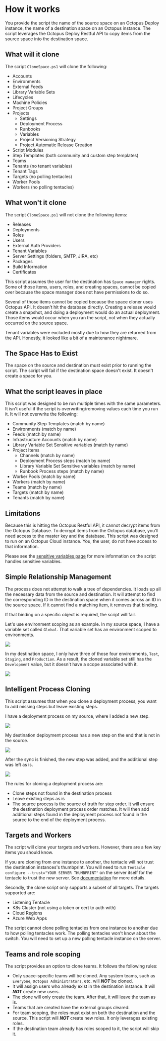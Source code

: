 # How it works
You provide the script the name of the source space on an Octopus Deploy instance, the name of a destination space on an Octopus instance.  The script leverages the Octopus Deploy Restful API to copy items from the source space into the destination space.

## What will it clone
The script `CloneSpace.ps1` will clone the following:

- Accounts
- Environments
- External Feeds
- Library Variable Sets
- Lifecycles
- Machine Policies
- Project Groups
- Projects
    - Settings
    - Deployment Process
    - Runbooks
    - Variables
    - Project Versioning Strategy 
    - Project Automatic Release Creation 
- Script Modules
- Step Templates (both community and custom step templates)
- Teams
- Tenants (no tenant variables)
- Tenant Tags
- Targets (no polling tentacles)
- Worker Pools
- Workers (no polling tentacles)

## What won't it clone
The script `CloneSpace.ps1` will not clone the following items:
- Releases
- Deployments
- Roles
- Users
- External Auth Providers
- Tenant Variables
- Server Settings (folders, SMTP, JIRA, etc)
- Packages
- Build Information
- Certificates

This script assumes the user for the destination has `Space manager` rights.  Some of those items, users, roles, and creating spaces, cannot be copied over because the space manager does not have permissions to do so.

Several of those items cannot be copied because the space cloner uses Octopus API.  It doesn't hit the database directly.  Creating a release would create a snapshot, and doing a deployment would do an actual deployment.  Those items would occur when you ran the script, not when they actually occurred on the source space.

Tenant variables were excluded mostly due to how they are returned from the API.  Honestly, it looked like a bit of a maintenance nightmare.

## The Space Has to Exist
The space on the source and destination must exist prior to running the script.  The script will fail if the destination space doesn't exist.  It doesn't create a space for you.

## What the script leaves in place
This script was designed to be run multiple times with the same parameters.  It isn't useful if the script is overwriting/removing values each time you run it.  It will not overwrite the following:

- Community Step Templates (match by name)
- Environments (match by name)
- Feeds (match by name)
- Infrastructure Accounts (match by name)
- Library Variable Set Sensitive variables (match by name)
- Project Items
    - Channels (match by name)
    - Deployment Process steps (match by name)    
    - Library Variable Set Sensitive variables (match by name)        
    - Runbook Process steps (match by name)    
- Worker Pools (match by name)
- Workers (match by name)
- Teams (match by name)
- Targets (match by name)
- Tenants (match by name)

## Limitations
Because this is hitting the Octopus Restful API, it cannot decrypt items from the Octopus Database.  To decrypt items from the Octopus database, you'll need access to the master key and the database.  This script was designed to run on an Octopus Cloud instance.  You, the user, do not have access to that information.  

Please see the [sensitive variables page](SensitiveVariables.md) for more information on the script handles sensitive variables.

## Simple Relationship Management
The process does not attempt to walk a tree of dependencies.  It loads up all the necessary data from the source and destination.  It will attempt to find the corresponding ID in the destination space when it comes across an ID in the source space.  If it cannot find a matching item, it removes that binding.  

If that binding on a specific object is required, the script will fail.  

Let's use environment scoping as an example.  In my source space, I have a variable set called `Global`.  That variable set has an environment scoped to environments.

![](../img/source-global-variables-environment-scoping.png)

In my destination space, I only have three of those four environments, `Test`, `Staging`, and `Production`.  As a result, the cloned variable set still has the `Development` value, but it doesn't have a scope associated with it.

![](../img/destination-global-variables-environment-scoping-missing-env.png)

## Intelligent Process Cloning
This script assumes that when you clone a deployment process, you want to add missing steps but leave existing steps.

I have a deployment process on my source, where I added a new step.

![](../img/process-source-added-step.png)

My destination deployment process has a new step on the end that is not in the source.

![](../img/destination-deployment-process-before-sync.png)

After the sync is finished, the new step was added, and the additional step was left as is.

![](../img/destination-deployment-process-after-sync.png)

The rules for cloning a deployment process are:

- Clone steps not found in the destination process
- Leave existing steps as is
- The source process is the source of truth for step order.  It will ensure the destination deployment process order matches.  It will then add additional steps found in the deployment process not found in the source to the end of the deployment process.

## Targets and Workers

The script will clone your targets and workers.  However, there are a few key items you should know.

If you are cloning from one instance to another, the tentacle will not trust the destination instances's thumbprint.  You will need to run `Tentacle configure --trust="YOUR SERVER THUMBPRINT"` on the server itself for the tentacle to trust the new server.  See [documentation](https://octopus.com/docs/octopus-rest-api/tentacle.exe-command-line/configure) for more details.

Secondly, the clone script only supports a subset of all targets.  The targets supported are:

- Listening Tentacle
- K8s Cluster (not using a token or cert to auth with)
- Cloud Regions
- Azure Web Apps

The script cannot clone polling tentacles from one instance to another due to how polling tentacles work.  The polling tentacles won't know about the switch.  You will need to set up a new polling tentacle instance on the server. 

## Teams and role scoping

The script provides an option to clone teams.  It follows the following rules:

- Only space-specific teams will be cloned.  Any system teams, such as `Everyone`, `Octopus Administrators`, etc. will _**NOT**_ be cloned. 
- It will assign users who already exist in the destination instance.  It will _**NOT**_ create new users.
- The clone will only create the team.  After that, it will leave the team as is.  
- Teams that are created have the external groups cleared.  
- For team scoping, the roles must exist on both the destination and the source.  This script will _**NOT**_ create new roles.  It only leverages existing roles.  
- If the destination team already has roles scoped to it, the script will skip it.